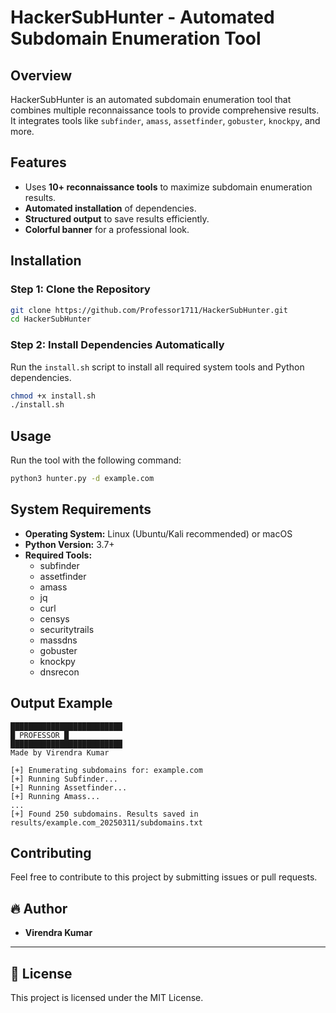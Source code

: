 # HackerSubHunter - Automated Subdomain Enumeration Tool

## Overview
HackerSubHunter is an automated subdomain enumeration tool that combines multiple reconnaissance tools to provide comprehensive results. It integrates tools like `subfinder`, `amass`, `assetfinder`, `gobuster`, `knockpy`, and more.

## Features
- Uses **10+ reconnaissance tools** to maximize subdomain enumeration results.
- **Automated installation** of dependencies.
- **Structured output** to save results efficiently.
- **Colorful banner** for a professional look.

## Installation
### **Step 1: Clone the Repository**
```bash
git clone https://github.com/Professor1711/HackerSubHunter.git
cd HackerSubHunter
```

### **Step 2: Install Dependencies Automatically**
Run the `install.sh` script to install all required system tools and Python dependencies.
```bash
chmod +x install.sh
./install.sh
```

## Usage
Run the tool with the following command:
```bash
python3 hunter.py -d example.com
```

## System Requirements
- **Operating System:** Linux (Ubuntu/Kali recommended) or macOS
- **Python Version:** 3.7+
- **Required Tools:**
  - subfinder
  - assetfinder
  - amass
  - jq
  - curl
  - censys
  - securitytrails
  - massdns
  - gobuster
  - knockpy
  - dnsrecon

## Output Example
```
█████████████████████████
█ PROFESSOR █
█████████████████████████
Made by Virendra Kumar

[+] Enumerating subdomains for: example.com
[+] Running Subfinder...
[+] Running Assetfinder...
[+] Running Amass...
...
[+] Found 250 subdomains. Results saved in results/example.com_20250311/subdomains.txt
```

## Contributing
Feel free to contribute to this project by submitting issues or pull requests.



## 🔥 Author
- **Virendra Kumar**

---

## 📜 License
This project is licensed under the MIT License.
